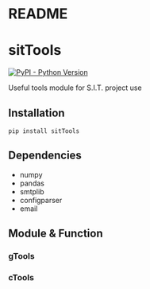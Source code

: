 README
===========================

# sitTools
[![PyPI - Python Version](https://img.shields.io/pypi/pyversions/sitTools)](https://pypi.python.org/pypi/sitTools/)

Useful tools module for S.I.T. project use

## Installation
    pip install sitTools

## Dependencies
- numpy
- pandas
- smtplib
- configparser
- email

## Module & Function

### gTools

### cTools
